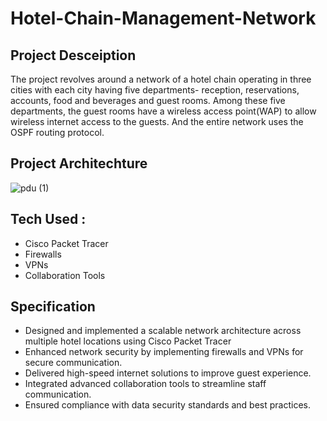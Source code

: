 # Hotel-Chain-Management-Network
## Project Desceiption
The project revolves around a network of a hotel chain operating in three cities with each city
having five departments- reception, reservations, accounts, food and beverages and guest
rooms. Among these five departments, the guest rooms have a wireless access point(WAP) to
allow wireless internet access to the guests. And the entire network uses the OSPF routing
protocol.
## Project Architechture
![pdu (1)](https://github.com/user-attachments/assets/e7aea00d-5d54-46d5-9414-d544db16ab4d)

## Tech Used :
* Cisco Packet Tracer
* Firewalls
* VPNs
* Collaboration Tools

## Specification
* Designed and implemented a scalable network architecture across multiple hotel locations using Cisco Packet
 Tracer
* Enhanced network security by implementing firewalls and VPNs for secure communication.
* Delivered high-speed internet solutions to improve guest experience.
* Integrated advanced collaboration tools to streamline staff communication.
* Ensured compliance with data security standards and best practices.
  
